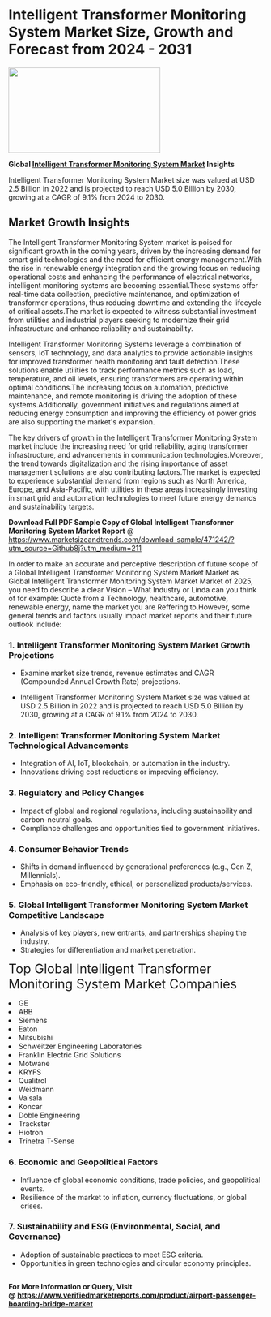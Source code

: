 <H1>Intelligent Transformer Monitoring System Market Size, Growth and Forecast from 2024 - 2031</H1><img class="aligncenter size-medium wp-image-584254" src="https://thirdeyenews.in/wp-content/uploads/2024/09/Global-Market-Research-300x168.jpeg" alt="" width="300" height="168" /><p><strong>Global&nbsp;<a href="https://www.marketsizeandtrends.com/download-sample/471242/?utm_source=Github8j?utm_medium=211">Intelligent Transformer Monitoring System Market</a> Insights</strong></p><p>Intelligent Transformer Monitoring System Market size was valued at USD 2.5 Billion in 2022 and is projected to reach USD 5.0 Billion by 2030, growing at a CAGR of 9.1% from 2024 to 2030.</p><p><h2>Market Growth Insights</h2> <p>The Intelligent Transformer Monitoring System market is poised for significant growth in the coming years, driven by the increasing demand for smart grid technologies and the need for efficient energy management.With the rise in renewable energy integration and the growing focus on reducing operational costs and enhancing the performance of electrical networks, intelligent monitoring systems are becoming essential.These systems offer real-time data collection, predictive maintenance, and optimization of transformer operations, thus reducing downtime and extending the lifecycle of critical assets.The market is expected to witness substantial investment from utilities and industrial players seeking to modernize their grid infrastructure and enhance reliability and sustainability.</p> <p>Intelligent Transformer Monitoring Systems leverage a combination of sensors, IoT technology, and data analytics to provide actionable insights for improved transformer health monitoring and fault detection.These solutions enable utilities to track performance metrics such as load, temperature, and oil levels, ensuring transformers are operating within optimal conditions.The increasing focus on automation, predictive maintenance, and remote monitoring is driving the adoption of these systems.Additionally, government initiatives and regulations aimed at reducing energy consumption and improving the efficiency of power grids are also supporting the market's expansion.</p> <p>The key drivers of growth in the Intelligent Transformer Monitoring System market include the increasing need for grid reliability, aging transformer infrastructure, and advancements in communication technologies.Moreover, the trend towards digitalization and the rising importance of asset management solutions are also contributing factors.The market is expected to experience substantial demand from regions such as North America, Europe, and Asia-Pacific, with utilities in these areas increasingly investing in smart grid and automation technologies to meet future energy demands and sustainability targets.</p> <p><span class=""><strong>Download Full PDF Sample Copy of Global Intelligent Transformer Monitoring System Market Report</strong> @ <a href="https://www.marketsizeandtrends.com/download-sample/471242/?utm_source=Github8j?utm_medium=211" target="_blank">https://www.marketsizeandtrends.com/download-sample/471242/?utm_source=Github8j?utm_medium=211</a></span></p><p>In order to make an accurate and perceptive description of future scope of a Global&nbsp;Intelligent Transformer Monitoring System Market Market as Global&nbsp;Intelligent Transformer Monitoring System Market Market of 2025, you need to describe a clear Vision &ndash; What Industry or Linda can you think of for example: Quote from a Technology, healthcare, automotive, renewable energy, name the market you are Reffering to.However, some general trends and factors usually impact market reports and their future outlook include:</p><h3>1.&nbsp;<strong>Intelligent Transformer Monitoring System Market Growth Projections</strong></h3><ul><li>Examine market size trends, revenue estimates and CAGR (Compounded Annual Growth Rate) projections.</li><li><p>Intelligent Transformer Monitoring System Market size was valued at USD 2.5 Billion in 2022 and is projected to reach USD 5.0 Billion by 2030, growing at a CAGR of 9.1% from 2024 to 2030.</p></li></ul><h3>2.&nbsp;<strong>Intelligent Transformer Monitoring System Market Technological Advancements</strong></h3><ul><li>Integration of AI, IoT, blockchain, or automation in the industry.</li><li>Innovations driving cost reductions or improving efficiency.</li></ul><h3>3.&nbsp;<strong>Regulatory and Policy Changes</strong></h3><ul><li>Impact of global and regional regulations, including sustainability and carbon-neutral goals.</li><li>Compliance challenges and opportunities tied to government initiatives.</li></ul><h3>4.&nbsp;<strong>Consumer Behavior Trends</strong></h3><ul><li>Shifts in demand influenced by generational preferences (e.g., Gen Z, Millennials).</li><li>Emphasis on eco-friendly, ethical, or personalized products/services.</li></ul><h3>5.&nbsp;<strong>Global Intelligent Transformer Monitoring System Market Competitive Landscape</strong></h3><ul><li>Analysis of key players, new entrants, and partnerships shaping the industry.</li><li>Strategies for differentiation and market penetration.</li></ul><p data-pm-slice="1 1 []"><span style="color: inherit; font-family: inherit; font-size: 25px;">Top Global Intelligent Transformer Monitoring System Market Companies</span></p><div class="" data-test-id=""><p><li>GE</li><li> ABB</li><li> Siemens</li><li> Eaton</li><li> Mitsubishi</li><li> Schweitzer Engineering Laboratories</li><li> Franklin Electric Grid Solutions</li><li> Motwane</li><li> KRYFS</li><li> Qualitrol</li><li> Weidmann</li><li> Vaisala</li><li> Koncar</li><li> Doble Engineering</li><li> Trackster</li><li> Hiotron</li><li> Trinetra T-Sense</li></p></div><h3>6.&nbsp;<strong>Economic and Geopolitical Factors</strong></h3><ul><li>Influence of global economic conditions, trade policies, and geopolitical events.</li><li>Resilience of the market to inflation, currency fluctuations, or global crises.</li></ul><h3>7.&nbsp;<strong>Sustainability and ESG (Environmental, Social, and Governance)</strong></h3><ul><li>Adoption of sustainable practices to meet ESG criteria.</li><li>Opportunities in green technologies and circular economy principles.</li></ul><h2><strong style="font-size: 14px;">For More Information or Query, Visit @&nbsp;</strong><a style="background-color: #ffffff; font-size: 14px;" href="https://www.marketsizeandtrends.com/report/intelligent-transformer-monitoring-system-market/" target="_blank">https://www.verifiedmarketreports.com/product/airport-passenger-boarding-bridge-market</a></h2>